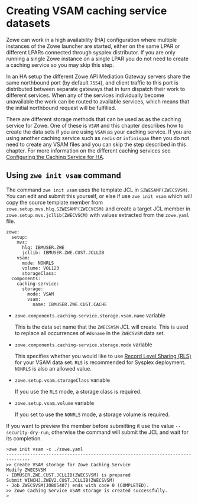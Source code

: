 # Creating VSAM caching service datasets

Zowe can work in a high availability (HA) configuration where multiple instances of the Zowe launcher are started, either on the same LPAR or different LPARs connected through sysplex distributor.  If you are only running a single Zowe instance on a single LPAR you do not need to create a caching service so you may skip this step.  

In an HA setup the different Zowe API Mediation Gateway servers share the same northbound port (by default `7554`), and client traffic to this port is distributed between separate gateways that in turn dispatch their work to different services.  When any of the services individually become unavailable the work can be routed to available services, which means that the initial northbound request will be fulfilled.  

There are different storage methods that can be used as as the caching service for Zowe.  One of these is `VSAM` and this chapter describes how to create the data sets if you are using `VSAM` as your caching service.  If you are using another caching service such as `redis` or `infinispan` then you do not need to create any VSAM files and you can skip the step described in this chapter.  For more information on the different caching services see [Configuring the Caching Service for HA](../user-guide/configure-caching-service-ha.md).

## Using `zwe init vsam` command

The command `zwe init vsam` uses the template JCL in `SZWESAMP(ZWECSVSM)`.  You can edit and submit this yourself, or else if use `zwe init vsam` which will copy the source template member from `zowe.setup.mvs.hlq.SZWESAMP(ZWECVCSM)` and create a target JCL member in `zowe.setup.mvs.jcllib(ZWECVSCM)` with values extracted from the `zowe.yaml` file.  
 
```
zowe:
  setup:
    mvs:
      hlq: IBMUSER.ZWE
      jcllib: IBMUSER.ZWE.CUST.JCLLIB
    vsam:
      mode: NONRLS
      volume: VOL123
      storageClass:
  components:
    caching-service:
      storage:
        mode: VSAM
        vsam:
          name: IBMUSER.ZWE.CUST.CACHE
```

- `zowe.components.caching-service.storage.vsam.name` variable

   This is the data set name that the `ZWECSVSM` JCL will create. This is used to replace all occurrences of `#dsname` in the `ZWECSVSM` data set.  

- `zowe.components.caching-service.storage.mode` variable

   This specifies whether you would like to use [Record Level Sharing (RLS)](https://www.ibm.com/support/pages/vsam-record-level-sharing-rls-overview) for your VSAM data set. `RLS` is recommended for Sysplex deployment.  `NONRLS` is also an allowed value.  


- `zowe.setup.vsam.storageClass` variable

   If you use the `RLS` mode, a storage class is required. 

- `zowe.setup.vsam.volume` variable

   If you set to use the `NONRLS` mode, a storage volume is required.


If you want to preview the member before submitting it use the value `--security-dry-run`, otherwise the command will submit the JCL and wait for its completion.

```
>zwe init vsam -c ./zowe.yaml
-------------------------------------------------------------------------------
>> Create VSAM storage for Zowe Caching Service
Modify ZWECSVSM
- IBMUSER.ZWE.CUST.JCLLIB(ZWECSVSM) is prepared
Submit WINCHJ.ZWEV2.CUST.JCLLIB(ZWECSVSM)
- Job ZWECSVSM(JOB05407) ends with code 0 (COMPLETED).
>> Zowe Caching Service VSAM storage is created successfully.
>
```

